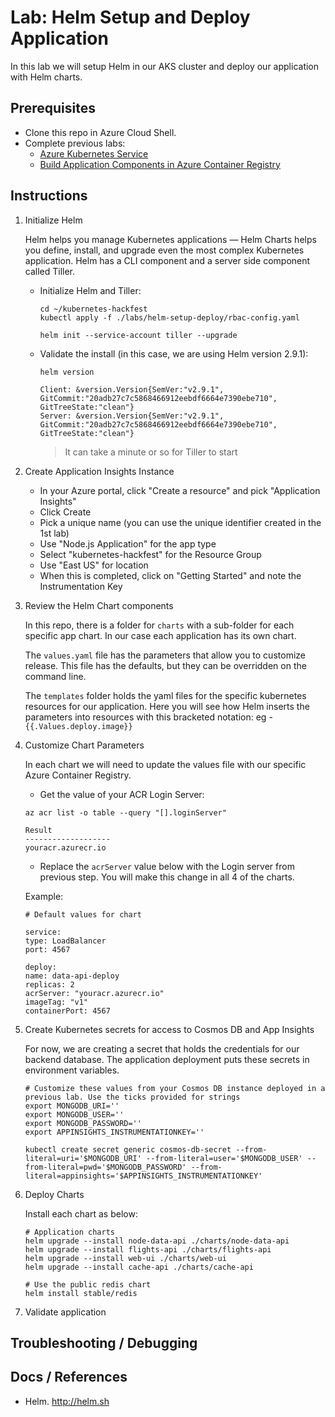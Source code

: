 # Lab: Helm Setup and Deploy Application

In this lab we will setup Helm in our AKS cluster and deploy our application with Helm charts.

## Prerequisites 

* Clone this repo in Azure Cloud Shell.
* Complete previous labs:
    * [Azure Kubernetes Service](../create-aks-cluster/README.md)
    * [Build Application Components in Azure Container Registry](../build-application/README.md)

## Instructions

1. Initialize Helm
    
    Helm helps you manage Kubernetes applications — Helm Charts helps you define, install, and upgrade even the most complex Kubernetes application. Helm has a CLI component and a server side component called Tiller. 
    * Initialize Helm and Tiller:

        ```
        cd ~/kubernetes-hackfest
        kubectl apply -f ./labs/helm-setup-deploy/rbac-config.yaml

        helm init --service-account tiller --upgrade
        ```

    * Validate the install (in this case, we are using Helm version 2.9.1):
        ```
        helm version

        Client: &version.Version{SemVer:"v2.9.1", GitCommit:"20adb27c7c5868466912eebdf6664e7390ebe710", GitTreeState:"clean"}
        Server: &version.Version{SemVer:"v2.9.1", GitCommit:"20adb27c7c5868466912eebdf6664e7390ebe710", GitTreeState:"clean"}
        ```

        > It can take a minute or so for Tiller to start

2. Create Application Insights Instance

    * In your Azure portal, click "Create a resource" and pick "Application Insights"
    * Click Create
    * Pick a unique name (you can use the unique identifier created in the 1st lab)
    * Use "Node.js Application" for the app type
    * Select "kubernetes-hackfest" for the Resource Group
    * Use "East US" for location
    * When this is completed, click on "Getting Started" and note the Instrumentation Key

3. Review the Helm Chart components

    In this repo, there is a folder for `charts` with a sub-folder for each specific app chart. In our case each application has its own chart. 

    The `values.yaml` file has the parameters that allow you to customize release. This file has the defaults, but they can be overridden on the command line. 

    The `templates` folder holds the yaml files for the specific kubernetes resources for our application. Here you will see how Helm inserts the parameters into resources with this bracketed notation: eg -  `{{.Values.deploy.image}}`


4. Customize Chart Parameters

    In each chart we will need to update the values file with our specific Azure Container Registry. 

    * Get the value of your ACR Login Server:

    ```
    az acr list -o table --query "[].loginServer"

    Result
    -------------------
    youracr.azurecr.io

    ```
    
    * Replace the `acrServer` value below with the Login server from previous step. You will make this change in all 4 of the charts. 

    Example:
    ```
    # Default values for chart

    service:
    type: LoadBalancer
    port: 4567

    deploy:
    name: data-api-deploy
    replicas: 2
    acrServer: "youracr.azurecr.io"
    imageTag: "v1"
    containerPort: 4567
    ```

5. Create Kubernetes secrets for access to Cosmos DB and App Insights

    For now, we are creating a secret that holds the credentials for our backend database. The application deployment puts these secrets in environment variables. 

    ```
    # Customize these values from your Cosmos DB instance deployed in a previous lab. Use the ticks provided for strings
    export MONGODB_URI=''
    export MONGODB_USER=''
    export MONGODB_PASSWORD=''
    export APPINSIGHTS_INSTRUMENTATIONKEY=''

    kubectl create secret generic cosmos-db-secret --from-literal=uri='$MONGODB_URI' --from-literal=user='$MONGODB_USER' --from-literal=pwd='$MONGODB_PASSWORD' --from-literal=appinsights='$APPINSIGHTS_INSTRUMENTATIONKEY'
    ```


6. Deploy Charts

    Install each chart as below:

    ```
    # Application charts
    helm upgrade --install node-data-api ./charts/node-data-api
    helm upgrade --install flights-api ./charts/flights-api
    helm upgrade --install web-ui ./charts/web-ui
    helm upgrade --install cache-api ./charts/cache-api

    # Use the public redis chart
    helm install stable/redis
    ```

6. Validate application




## Troubleshooting / Debugging


## Docs / References

* Helm. http://helm.sh